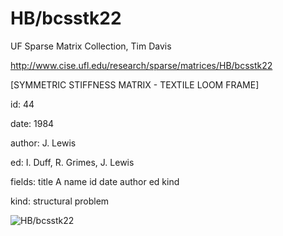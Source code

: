 # HB/bcsstk22

 UF Sparse Matrix Collection, Tim Davis

 http://www.cise.ufl.edu/research/sparse/matrices/HB/bcsstk22

 [SYMMETRIC STIFFNESS MATRIX - TEXTILE LOOM FRAME]

 id: 44

 date: 1984

 author: J. Lewis

 ed: I. Duff, R. Grimes, J. Lewis

 fields: title A name id date author ed kind

 kind: structural problem

![HB/bcsstk22](http://yifanhu.net/GALLERY/GRAPHS/GIF_SMALL/HB@bcsstk22.gif)
